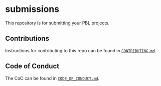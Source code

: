 # submissions
This repository is for submitting your PBL projects.

## Contributions

Instructions for contributing to this repo can be found in [`CONTRIBUTING.md`](CONTRIBUTING.md).

## Code of Conduct

The CoC can be found in [`CODE_OF_CONDUCT.md`](CODE_OF_CONDUCT.md).
